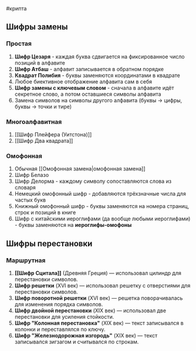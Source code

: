 #крипта 
## Шифры замены
### Простая
1. **Шифр Цезаря** - каждая буква сдвигается на фиксированное число позиций в алфавите
2. **Шифр Атбаш** - алфавит записывается в обратном порядке
3. **Квадрат Полибия** - буквы заменяются координатами в квадрате
4. Любое биективное отображение алфавита сам в себя
5. **Шифр замены с ключевым словом**  - сначала в алфавите идёт секретное слово, а потом оставшиеся символы алфавита
6. Замена символов на символы другого алфавита (буквы $\to$ цифры, буквы $\to$ точки и тире)

### Многоалфавитная
1. [[Шифр Плейфера (Уитстона)]]
2. [[Шифр Два квадрата]]

### Омофонная
1. Обычная [[Омофонная замена|омофонная замена]]
2. Шифр Белазо
3. Шифр Делорма - каждому символу сопоставляются слова из словаря
4. Немецкий омофонный шифр - добавляются трёхзначные числа для частых букв
5. Книжный омофонный шифр - буквы заменяются на номера страниц, строк и позиций в книге
6. Шифр с китайскими иероглифами (да вообще любыми иероглифами) - буквы заменяются на **иероглифы-омофоны**

## Шифры перестановки
### Маршрутная
1. **[[Шифр Сцитала]]** (Древняя Греция) — использовал цилиндр для перестановки символов.
2. **Шифр решетки** (XVI век) — использовал решетку с отверстиями для перестановки символов.
3. **Шифр поворотной решетки** (XVI век) — решетка поворачивалась для изменения порядка символов.
4. **Шифр двойной перестановки** (XIX век) — использовал две перестановки для усиления стойкости.
5. **Шифр "Колонная перестановка"** (XIX век) — текст записывался в колонки и переставлялся по ключу.
6. **Шифр "Железнодорожная изгородь"** (XIX век) — текст записывался зигзагом и считывался по строкам.
